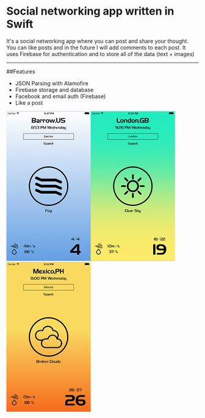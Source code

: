 Social networking app written in Swift
============
It's a social networking app where you can post and share your thought. You can like posts and in the future I will add comments to each post. It uses Firebase for authentication and to store all of the data (text + images)

---
##Features
- JSON Parsing with Alamofire
- Firebase storage and database
- Facebook and email auth (Firebase)
- Like a post

![Screen Varian1](https://github.com/changer6360/weather-app-swift/blob/master/images/cold.png)![Screen Variant 2](https://github.com/changer6360/weather-app-swift/blob/master/images/normal.png)![Screen Variant 3](https://github.com/changer6360/weather-app-swift/blob/master/images/warm.png)
